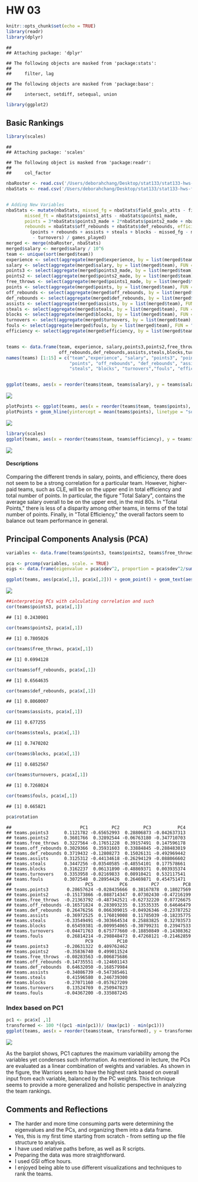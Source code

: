 HW 03
================

``` r
knitr::opts_chunk$set(echo = TRUE)
library(readr)
library(dplyr)
```

    ## 
    ## Attaching package: 'dplyr'

    ## The following objects are masked from 'package:stats':
    ## 
    ##     filter, lag

    ## The following objects are masked from 'package:base':
    ## 
    ##     intersect, setdiff, setequal, union

``` r
library(ggplot2)
```

Basic Rankings
--------------

``` r
library(scales)
```

    ## 
    ## Attaching package: 'scales'

    ## The following object is masked from 'package:readr':
    ## 
    ##     col_factor

``` r
nbaRoster <- read.csv('/Users/deborahchang/Desktop/stat133/stat133-hws-fall17/hw03/data/nba2017-roster.csv')
nbaStats <- read.csv('/Users/deborahchang/Desktop/stat133/stat133-hws-fall17/hw03/data/nba2017-stats.csv')


# Adding New Variables
nbaStats <- mutate(nbaStats, missed_fg = nbaStats$field_goals_atts - field_goals_made, 
       missed_ft = nbaStats$points1_atts - nbaStats$points1_made, 
       points = 3*nbaStats$points3_made + 2*nbaStats$points2_made + nbaStats$points1_made,
       rebounds = nbaStats$off_rebounds + nbaStats$def_rebounds, efficiency = 
         (points + rebounds + assists + steals + blocks - missed_fg - missed_ft
          - turnovers) / games_played)
merged <- merge(nbaRoster, nbaStats)
merged$salary <- merged$salary / 10^6
team <- unique(sort(merged$team))
experience <- select(aggregate(merged$experience, by = list(merged$team), FUN = "sum"), 2)
salary <- select(aggregate(merged$salary, by = list(merged$team), FUN = "sum"), 2)
points3 <- select(aggregate(merged$points3_made, by = list(merged$team), FUN = "sum"), 2)
points2 <- select(aggregate(merged$points2_made, by = list(merged$team), FUN = "sum"), 2)
free_throws <- select(aggregate(merged$points1_made, by = list(merged$team), FUN = "sum"), 2)
points <- select(aggregate(merged$points, by = list(merged$team), FUN = "sum"), 2)
off_rebounds <- select(aggregate(merged$off_rebounds, by = list(merged$team), FUN = "sum"), 2)
def_rebounds <- select(aggregate(merged$def_rebounds, by = list(merged$team), FUN = "sum"), 2)
assists <- select(aggregate(merged$assists, by = list(merged$team), FUN = "sum"), 2)
steals <- select(aggregate(merged$steals, by = list(merged$team), FUN = "sum"), 2)
blocks <- select(aggregate(merged$blocks, by = list(merged$team), FUN = "sum"), 2)
turnovers <- select(aggregate(merged$turnovers, by = list(merged$team), FUN = "sum"), 2)
fouls <- select(aggregate(merged$fouls, by = list(merged$team), FUN = "sum"), 2)
efficiency <- select(aggregate(merged$efficiency, by = list(merged$team), FUN = "sum"), 2)


teams <- data.frame(team, experience, salary,points3,points2,free_throws,points, 
                    off_rebounds,def_rebounds,assists,steals,blocks,turnovers,fouls,efficiency)
names(teams) [1:15] = c("team","experience", "salary", "points3", "points2", "free_throws", 
                        "points", "off_rebounds", "def_rebounds", "assists", 
                        "steals", "blocks", "turnovers","fouls", "efficiency")


ggplot(teams, aes(x = reorder(teams$team, teams$salary), y = teams$salary)) + ggtitle(label = "NBA Teams Ranked by Total Salary") + geom_bar(stat = 'identity') + coord_flip()+labs(x = "Team", y = "Salary") + geom_hline(yintercept = mean(teams$salary), linetype = "solid", color = "red", size = 2)
```

![](hw03-deborah-chang_files/figure-markdown_github-ascii_identifiers/unnamed-chunk-2-1.png)

``` r
plotPoints <- ggplot(teams, aes(x = reorder(teams$team, teams$points), y = teams$points)) + ggtitle(label = "NBA Teams Ranked by Total Points") + geom_bar(stat = 'identity') + coord_flip() + labs(x = "Team", y = "Points") 
plotPoints + geom_hline(yintercept = mean(teams$points), linetype = "solid", color = "red", size = 2)
```

![](hw03-deborah-chang_files/figure-markdown_github-ascii_identifiers/unnamed-chunk-3-1.png)

``` r
library(scales)
ggplot(teams, aes(x = reorder(teams$team, teams$efficiency), y = teams$efficiency)) + ggtitle(label = "NBA Teams Ranked by Total Efficiency") + geom_bar(stat = 'identity') + coord_flip()+labs(x = "Team", y = "Efficiency") + geom_hline(yintercept = mean(teams$efficiency), linetype = "solid", color = "red", size = 2)
```

![](hw03-deborah-chang_files/figure-markdown_github-ascii_identifiers/unnamed-chunk-4-1.png)

#### Descriptions

Comparing the different trends in salary, points, and efficiency, there does not seem to be a strong correlation for a particular team. However, higher-paid teams, such as CLE, will be on the upper end in total efficiency and total number of points. In particular, the figure "Total Salary", contains the average salary overall to be on the upper end, in the mid 80s. In "Total Points," there is less of a disparity among other teams, in terms of the total number of points. Finally, in "Total Efficiency," the overall factors seem to balance out team performance in general.

Principal Components Analysis (PCA)
-----------------------------------

``` r
variables <- data.frame(teams$points3, teams$points2, teams$free_throws, teams$off_rebounds,teams$def_rebounds, teams$assists, teams$steals, teams$blocks, teams$turnovers, teams$fouls)

pca <- prcomp(variables, scale. = TRUE)
eigs <- data.frame(eigenvalue = pca$sdev^2, proportion = pca$sdev^2/sum(pca$sdev^2), cumprop = cumsum(apply(pca$x,2,var)/ sum(apply(pca$x,2,var))))

ggplot(teams, aes(pca$x[,1], pca$x[,2])) + geom_point() + geom_text(aes(label=teams$team)) + labs(title = "PCA plot(PC1 and PC2)", x="PC1", y="PC2")
```

![](hw03-deborah-chang_files/figure-markdown_github-ascii_identifiers/unnamed-chunk-5-1.png)

``` r
##interpreting PCs with calculating correlation and such
cor(teams$points3, pca$x[,1])
```

    ## [1] 0.2430901

``` r
cor(teams$points2, pca$x[,1])
```

    ## [1] 0.7805026

``` r
cor(teams$free_throws, pca$x[,1])
```

    ## [1] 0.6994128

``` r
cor(teams$off_rebounds, pca$x[,1])
```

    ## [1] 0.6564635

``` r
cor(teams$def_rebounds, pca$x[,1])
```

    ## [1] 0.8060007

``` r
cor(teams$assists, pca$x[,1])
```

    ## [1] 0.677255

``` r
cor(teams$steals, pca$x[,1])
```

    ## [1] 0.7470202

``` r
cor(teams$blocks, pca$x[,1])
```

    ## [1] 0.6852567

``` r
cor(teams$turnovers, pca$x[,1])
```

    ## [1] 0.7268024

``` r
cor(teams$fouls, pca$x[,1])
```

    ## [1] 0.665821

``` r
pca$rotation
```

    ##                          PC1         PC2         PC3          PC4
    ## teams.points3      0.1121782 -0.65652993  0.28806873 -0.042637313
    ## teams.points2      0.3601766  0.32892544 -0.06763180 -0.347710703
    ## teams.free_throws  0.3227564 -0.17651228  0.39157491  0.147596178
    ## teams.off_rebounds 0.3029366  0.35931603  0.33884845 -0.288483019
    ## teams.def_rebounds 0.3719432 -0.12808273  0.15026131 -0.492969442
    ## teams.assists      0.3125312 -0.44134618 -0.26294129 -0.088066602
    ## teams.steals       0.3447256 -0.03540585 -0.48554101  0.177578661
    ## teams.blocks       0.3162237  0.06131890 -0.48869371  0.003935374
    ## teams.turnovers    0.3353958 -0.02169833  0.08910421  0.532117541
    ## teams.fouls        0.3072548  0.28954426  0.26469871  0.454751471
    ##                            PC5          PC6         PC7         PC8
    ## teams.points3       0.28657624 -0.028435666  0.38167878  0.18027569
    ## teams.points2      -0.15173866 -0.088714347  0.07302430 -0.47216199
    ## teams.free_throws  -0.21363792 -0.487342521 -0.62732220  0.07726675
    ## teams.off_rebounds -0.16571824  0.283093235  0.13535335  0.64646479
    ## teams.def_rebounds  0.26476256  0.066309015 -0.04926346 -0.23787252
    ## teams.assists      -0.36972525  0.176019008  0.11785039 -0.18235775
    ## teams.steals       -0.33549491 -0.303664534  0.25883825  0.32703573
    ## teams.blocks        0.65459381 -0.009954065 -0.30799231  0.23947533
    ## teams.turnovers    -0.04471763  0.675777660 -0.18850849 -0.14308362
    ## teams.fouls         0.26814214 -0.298848473  0.47268121 -0.21462859
    ##                            PC9         PC10
    ## teams.points3      -0.20631322  0.409762462
    ## teams.points2      -0.35836740  0.499011524
    ## teams.free_throws  -0.08283563 -0.006875686
    ## teams.off_rebounds -0.14735551 -0.124601143
    ## teams.def_rebounds  0.64632050 -0.168579984
    ## teams.assists      -0.34086739 -0.547385461
    ## teams.steals        0.41596580  0.246739300
    ## teams.blocks       -0.27071160 -0.057627209
    ## teams.turnovers     0.13524769  0.250947823
    ## teams.fouls        -0.04367200 -0.335087245

### Index based on PC1

``` r
pc1 <- pca$x[ ,1]
transformed <- 100 *((pc1 -min(pc1))/ (max(pc1) - min(pc1)))
ggplot(teams, aes(x = reorder(teams$team, transformed), y = transformed)) + ggtitle(label = "NBA Teams Ranked by scaled PC1") + geom_bar(stat = 'identity') + coord_flip() + labs(x = "Team", y = "First PC (Scaled from 0 to 100)") 
```

![](hw03-deborah-chang_files/figure-markdown_github-ascii_identifiers/unnamed-chunk-6-1.png)

As the barplot shows, PC1 captures the maximum variability among the variables yet condenses such information. As mentioned in lecture, the PCs are evaluated as a linear combination of weights and variables. As shown in the figure, the Warriors seem to have the highest rank based on overall input from each variable, balanced by the PC weights. This technique seems to provide a more generalized and holistic perspective in analyzing the team rankings.

Comments and Reflections
------------------------

-   The harder and more time consuming parts were determining the eigenvalues and the PCs, and organizing them into a data frame.
-   Yes, this is my first time starting from scratch - from setting up the file structure to analysis.
-   I have used relative paths before, as well as R scripts.
-   Preparing the data was more straightforward.
-   I used GSI office hours.
-   I enjoyed being able to use different visualizations and techniques to rank the teams.
